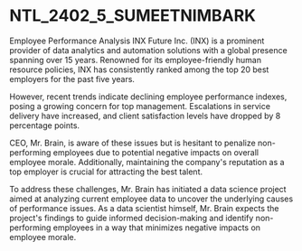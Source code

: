 # NTL_2402_5_SUMEETNIMBARK
Employee Performance Analysis
INX Future Inc. (INX) is a prominent provider of data analytics and automation solutions with a global presence spanning over 15 years. Renowned for its employee-friendly human resource policies, INX has consistently ranked among the top 20 best employers for the past five years.

However, recent trends indicate declining employee performance indexes, posing a growing concern for top management. Escalations in service delivery have increased, and client satisfaction levels have dropped by 8 percentage points.

CEO, Mr. Brain, is aware of these issues but is hesitant to penalize non-performing employees due to potential negative impacts on overall employee morale. Additionally, maintaining the company's reputation as a top employer is crucial for attracting the best talent.

To address these challenges, Mr. Brain has initiated a data science project aimed at analyzing current employee data to uncover the underlying causes of performance issues. As a data scientist himself, Mr. Brain expects the project's findings to guide informed decision-making and identify non-performing employees in a way that minimizes negative impacts on employee morale.
